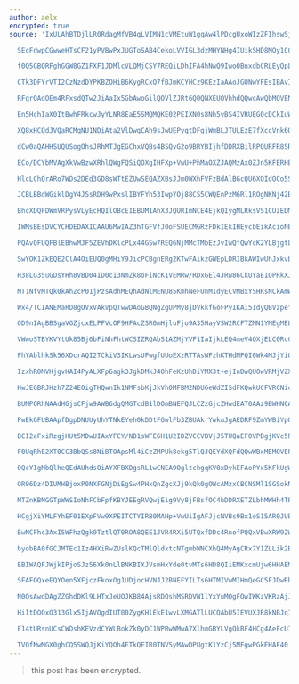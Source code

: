 ```yaml
---
author: aelx
encrypted: true
source: 'IxULAhBTDjlLR0RdagMfVB4qLVIMN1cVMEtuW1gqAw4lPDcgUxoWIzZFIhswSjxZWT5icBdCDV5d

  SEcFdwpCGwweHTsCF21yPVBwPxJUGToSAB4CekoLVVIGL3dzMHYNHg4IUikSHD8MOy1CCz1fKSkS

  f0Q5GBQRFghGGW8GZ1FXF1JDMlcVLQMjCSY7REQiLDhIFA4hNwQ9IwoOBnxdbCRLEyQpLWgGcCUk

  CTk3DFYrVTI2CzNzdDYPKBZOHiB6KygRCxQ7fBJmKCYHCz9KEzIaAAoJGUNwYFEsIBAvIVAdAz0u

  RFgrQAdOEm4RFxsdQTw2JiAaIx5GbAwoGilQOVlZJRt6Q0QNXEUOVhhdQQwcAwQbMQVENCAbDz4y

  En5HchIaX0ItBwhFRkcwJyYLNR8EaE5SMQMQKE02PEIXN0s8Nh5yBS4IVRUEG0cDCkIuWF9yHEMq

  XQ8xHCQdJVQaRCMqNU1NDiAta2VlDwgCAh9sJwUEPygtDFgjWmBLJTULEzE7fXccVnk6OhMhC0IW

  dCw0aQAHHSUQUSogOhsJRhMTJgEGChxVQBs4BSQvG2o9BRYBIjhfDDRXBilRPQURFR8SRXN0IhY/

  ECo/DCYbMVAgXkVwBzwXRhlQWgFQSiQOXgIHFXp+VwU+PhMaOXZJAQMzAx0ZJn5KFERHEiA8Jgsz

  HlcLChQrARo7WDs2DEd3GD8sWTtEZUwSEQAZXBsJJm0WXhFVFzBdAlBGcQU6XQIdOCo5SBlIby4A

  JCBLBBdWGiklDgY4JSsRDH9wPxslIBYFYh53IwpYOj88CS5CWQEnPzM6Rl1ROgNKNj42Bh0lV1Rh

  BhcXDQFDWmVRPysVLyEcHQIlOBcEIEBUM1AhX3JQURImNCE4EjkQIygMLRksVS1CUzEDM1lRZhgW

  IWMsBEsDVCYCHDEDAXICAAU6MwIAZ3hTGFVfJ0oFSUECMGRzFDkIEkIHEycbEikAcioNEipbLWVR

  PQAvQFUQFBlEBhwMJF5ZEVhDKlcPLx44GSw7REQ6NjMMcTMbEzJvIwQfQwYcK2YLBjgtLwdeI1pg

  SwYOK1ZkEQE2ClA4OiEUQ0gMHiY9JicPCBgnERg2KTwFAikzGWEpLDRIBkAWIwUhJxkvbREYCiRr

  H38LG35uGDsYHh8VBD04ID0cI3NmZk8oFiNcK1VEMRw/RDxGEl4JRw86CkUYaE1QPRkXJjMcHnAX

  MT1NfVMTQk0kAhZcP01jPzsAdhMEQhAdNlMENU85KmhNeFUnM1dyECVMBxYSHRsNCkAmWF9yHEMx

  Wx4/TCIANEMaRD8gOVxVAkVpQTwwDAoGBQNgZgUPMy8jDVkkfGoFPyIKAi5IdyQBVzpef0c6C0EB

  OD9nIAgBBSgaVGZjcxELPFVcOF9HFAcZSR0mHjluFjo9A35HayVSW2RCFTZMN1YMEgMELio8Ox8p

  VWwoSTBYKVYtUk85Bj0bFiNhFhtWCSIZRQAbS1AZMjYVF1IaIjkLEQ4meV4QXjELC0RcCiZoMBY6

  FhYAblhkSk56XDcrAQI2TCkiV3IKLwsUFwgfUUoEXzRTTAsWFzhKTHdMPQI6Wk4MJjYiQ0sOLCIN

  IzxhR0MVHjgvHAI4PyALXFp6agk3JgkDMkJ4OhFeKzUhDiYMX3t+ejInDwQUOwVRMjVZX04/UF0m

  HwJEGBRJHzh7Z24EOigTHQwnIk1NMFsbKjJkVh0MFBM2NDU6eWdZISdFKQwkUCFVRCNicBdECVFZ

  BUMPORhNAAdHGjsCFjw9AWB6dgQMGTcdB1lDOmBNEFQJLCZzGjcZHwdEAT0AAz9BWHNCADdOLTdc

  PwEkGFUBAApfDgpDNUUyUhYTNkEYeh0kDDtFGwlFb3ZBUAkrYwkuJgAEDRF9ZmYWBiYpOkJOMTwm

  BCI2aFxiRzgjHUt5MDwUIAxYFCY/ND1sWFE6H1U2IDZVCCVBVjJ5TUQaEF0VPBgjKVc5PRUXBCon

  F0UqRhE2XT0CC3BbQSs8NiBTOApsMl4iCzZMPUk8ekg5TlQJQEYdXQFdQQwWBxMEMQVEPz0WDzwl

  QQcYIgMbQlheQEdAUhdsOiAYXFBXDgsRL1wCNEA9OgltchgqKV0xDykEFAoPYx5KFkUgWE0IGw88

  QR96Dz4DIUMHBjoxP0NXFGNjDiEgSw4PHxQnZgcXJj9kQk0gOWcAMzxCBCNSMl1SGSokNApkDkkH

  MTZnKBMGGTpWWSIoNhFCbFpfKBYJEEgRVQwjEig9Vy8jFBsfOC4bDDRXETZLbhMWHh4TPDxeflMr

  HCgjXiYMLFYhEF01EXpFVw9XPEITCTYIRB0MAHp+VwUiIgAFJjcNVBs9Bx1eS15AR0JUEyZoPxA7

  EwNCFhc3AxI5WFhzQgk9TztlQT0ROA8QEE1JVR4RXi5UTQxfDDc4RnofPQQxVBwXRW92WFgMKmNO

  byobBA0fGCJMTEc1Iz4HXiRwZUslKQcTMlQldxtcNTgmbWNCXhQ4MyAgCRx7Y1ZLLik2BWRmGUAk

  EBIWAQFJWjkIPjoSJz56Xk0nLlBNKBIXJVsmHxYde0tvMTs6HD8QIiEMKxcmUjw6HHAEM1ldTEZZ

  SFAFOQxeEQYOen5XFjczFkoxOg1UDjocHVNJJ2BNEFYILTs6HTMIVwMIHmQeGC5FJDwRbXIYPipG

  N0QsAwdDAgZZGhdDKl9LHTxJeUQJKB84AjsRDQshMSRDVW1lYxYuMQgFQwIWKzVKRzAjJA5DJ3Ar

  HiItDQQxO313Glx5IjAVOgdIUT00ZygKHlEkE1wvLXMGATlLUCQAbU5IEVUXJR8kNBJqIRUHHkFh

  F14tURsnUCsCWDshKEVzdCYWLBokZk0yDC1WPRwWMwA7XlhmGBYLVgQkBF4HCg4AeFcUIDsECzMv

  TVQfNwMGX0ghCQ5SWQJjKiYQOh4ETkQEIR0TNV5yMAwDPUgtK1YzCj5MFgwPGkEHAF40'
---
```


> this post has been encrypted.